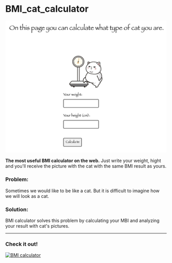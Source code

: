 # BMI_cat_calculator

![BMI calculator](public/images/BMI.png)

**The most useful BMI calculator on the web.** Just write your weight, hight and you'll receive the picture with the cat with the same BMI result as yours.  

### **Problem:**

Sometimes we would like to be like a cat. But it is difficult to imagine how we will look as a cat.

### **Solution:**

BMI calculator solves this problem by calculating your MBI and analyzing your result with cat's pictures.

---

### **Check it out!**

[![BMI calculator](https://img.shields.io/badge/BMIcalculator-008E80?style=for-the-badge&logo=node.js&logoColor=white)](https://e2q8go.deta.dev/)


